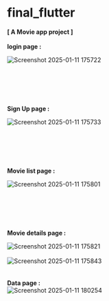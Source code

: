 # final_flutter

<strong>[ A Movie app project ]</strong>
<br>
<br>
<strong> login page : </strong>

![Screenshot 2025-01-11 175722](https://github.com/user-attachments/assets/17edb604-5829-4210-8826-61fa146d733a)

<br>
<br>
<br>
<br>

<strong> Sign Up page : </strong>

![Screenshot 2025-01-11 175733](https://github.com/user-attachments/assets/f57f1217-a3c2-49e0-a039-35f706d1e200)

<br>
<br>
<br>
<br>

<strong> Movie list page : </strong>

![Screenshot 2025-01-11 175801](https://github.com/user-attachments/assets/106575d2-86e6-41be-8c27-8bb019731b44)

<br>
<br>
<br>
<br>

<strong> Movie details page : </strong>

![Screenshot 2025-01-11 175821](https://github.com/user-attachments/assets/2bc7275e-d069-4e94-9dc1-39183c96481f)
<br>
<br>
![Screenshot 2025-01-11 175843](https://github.com/user-attachments/assets/a6790681-226d-4d9e-921a-5545544dffa7)
<br>
<br>
<br>
<strong> Data page : </strong>
<br>
![Screenshot 2025-01-11 180254](https://github.com/user-attachments/assets/d971e198-6bea-4a71-842a-775a484f07f9)


